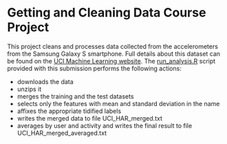 Getting and Cleaning Data Course Project
========================================

This project cleans and processes data collected from the accelerometers from the Samsung Galaxy S smartphone. Full details about this dataset can be found on the [UCI Machine Learning website](https://archive.ics.uci.edu/ml/datasets/Human+Activity+Recognition+Using+Smartphones). The [run_analysis.R](https://github.com/ioanvlad/datasciencecoursera/blob/master/run_analysis.R) script provided with this submission performs the following actions:

- downloads the data
- unzips it
- merges the training and the test datasets
- selects only the features with mean and standard deviation in the name
- affixes the appropriate tidified labels
- writes the merged data to file UCI_HAR_merged.txt
- averages by user and activity and writes the final result to file UCI_HAR_merged_averaged.txt
